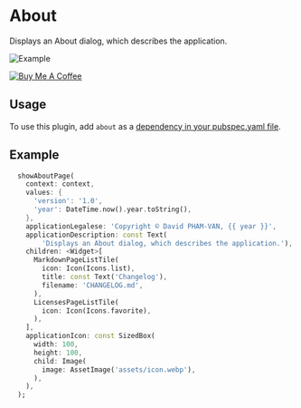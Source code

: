 # About

Displays an About dialog, which describes the application.

<img alt="Example" src="https://raw.githubusercontent.com/DavBfr/flutter_about/master/example.jpg">

[![Buy Me A Coffee](https://bmc-cdn.nyc3.digitaloceanspaces.com/BMC-button-images/custom_images/orange_img.png "Buy Me A Coffee")](https://www.buymeacoffee.com/JORBmbw9h "Buy Me A Coffee")

## Usage

To use this plugin, add `about` as a [dependency in your pubspec.yaml file](#-installing-tab-).

## Example

```dart
  showAboutPage(
    context: context,
    values: {
      'version': '1.0',
      'year': DateTime.now().year.toString(),
    },
    applicationLegalese: 'Copyright © David PHAM-VAN, {{ year }}',
    applicationDescription: const Text(
        'Displays an About dialog, which describes the application.'),
    children: <Widget>[
      MarkdownPageListTile(
        icon: Icon(Icons.list),
        title: const Text('Changelog'),
        filename: 'CHANGELOG.md',
      ),
      LicensesPageListTile(
        icon: Icon(Icons.favorite),
      ),
    ],
    applicationIcon: const SizedBox(
      width: 100,
      height: 100,
      child: Image(
        image: AssetImage('assets/icon.webp'),
      ),
    ),
  );
```
